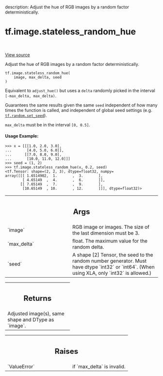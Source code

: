 description: Adjust the hue of RGB images by a random factor deterministically.

<div itemscope itemtype="http://developers.google.com/ReferenceObject">
<meta itemprop="name" content="tf.image.stateless_random_hue" />
<meta itemprop="path" content="Stable" />
</div>

# tf.image.stateless_random_hue

<!-- Insert buttons and diff -->

<table class="tfo-notebook-buttons tfo-api nocontent" align="left">

</table>

<a target="_blank" href="/code/stable/tensorflow/python/ops/image_ops_impl.py">View source</a>



Adjust the hue of RGB images by a random factor deterministically.

<pre class="devsite-click-to-copy prettyprint lang-py tfo-signature-link">
<code>tf.image.stateless_random_hue(
    image, max_delta, seed
)
</code></pre>



<!-- Placeholder for "Used in" -->

Equivalent to `adjust_hue()` but uses a `delta` randomly picked in the
interval `[-max_delta, max_delta)`.

Guarantees the same results given the same `seed` independent of how many
times the function is called, and independent of global seed settings (e.g.
<a href="../../tf/random/set_seed.md"><code>tf.random.set_seed</code></a>).

`max_delta` must be in the interval `[0, 0.5]`.

#### Usage Example:



```
>>> x = [[[1.0, 2.0, 3.0],
...       [4.0, 5.0, 6.0]],
...      [[7.0, 8.0, 9.0],
...       [10.0, 11.0, 12.0]]]
>>> seed = (1, 2)
>>> tf.image.stateless_random_hue(x, 0.2, seed)
<tf.Tensor: shape=(2, 2, 3), dtype=float32, numpy=
array([[[ 1.6514902,  1.       ,  3.       ],
        [ 4.65149  ,  4.       ,  6.       ]],
       [[ 7.65149  ,  7.       ,  9.       ],
        [10.65149  , 10.       , 12.       ]]], dtype=float32)>
```

<!-- Tabular view -->
 <table class="responsive fixed orange">
<colgroup><col width="214px"><col></colgroup>
<tr><th colspan="2"><h2 class="add-link">Args</h2></th></tr>

<tr>
<td>
`image`
</td>
<td>
RGB image or images. The size of the last dimension must be 3.
</td>
</tr><tr>
<td>
`max_delta`
</td>
<td>
float. The maximum value for the random delta.
</td>
</tr><tr>
<td>
`seed`
</td>
<td>
A shape [2] Tensor, the seed to the random number generator. Must have
dtype `int32` or `int64`. (When using XLA, only `int32` is allowed.)
</td>
</tr>
</table>



<!-- Tabular view -->
 <table class="responsive fixed orange">
<colgroup><col width="214px"><col></colgroup>
<tr><th colspan="2"><h2 class="add-link">Returns</h2></th></tr>
<tr class="alt">
<td colspan="2">
Adjusted image(s), same shape and DType as `image`.
</td>
</tr>

</table>



<!-- Tabular view -->
 <table class="responsive fixed orange">
<colgroup><col width="214px"><col></colgroup>
<tr><th colspan="2"><h2 class="add-link">Raises</h2></th></tr>

<tr>
<td>
`ValueError`
</td>
<td>
if `max_delta` is invalid.
</td>
</tr>
</table>

